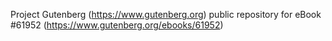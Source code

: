 Project Gutenberg (https://www.gutenberg.org) public repository for eBook #61952 (https://www.gutenberg.org/ebooks/61952)
